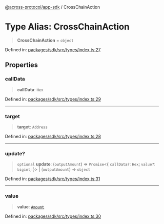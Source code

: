[@across-protocol/app-sdk](../README.md) / CrossChainAction

# Type Alias: CrossChainAction

> **CrossChainAction** = `object`

Defined in: [packages/sdk/src/types/index.ts:27](https://github.com/across-protocol/toolkit/blob/6b29eb5487c0ac0b498f1f420b1793303bd8b70a/packages/sdk/src/types/index.ts#L27)

## Properties

### callData

> **callData**: `Hex`

Defined in: [packages/sdk/src/types/index.ts:29](https://github.com/across-protocol/toolkit/blob/6b29eb5487c0ac0b498f1f420b1793303bd8b70a/packages/sdk/src/types/index.ts#L29)

***

### target

> **target**: `Address`

Defined in: [packages/sdk/src/types/index.ts:28](https://github.com/across-protocol/toolkit/blob/6b29eb5487c0ac0b498f1f420b1793303bd8b70a/packages/sdk/src/types/index.ts#L28)

***

### update?

> `optional` **update**: (`outputAmount`) => `Promise`\<\{ `callData?`: `Hex`; `value?`: `bigint`; \}\> \| (`outputAmount`) => `object`

Defined in: [packages/sdk/src/types/index.ts:31](https://github.com/across-protocol/toolkit/blob/6b29eb5487c0ac0b498f1f420b1793303bd8b70a/packages/sdk/src/types/index.ts#L31)

***

### value

> **value**: [`Amount`](Amount.md)

Defined in: [packages/sdk/src/types/index.ts:30](https://github.com/across-protocol/toolkit/blob/6b29eb5487c0ac0b498f1f420b1793303bd8b70a/packages/sdk/src/types/index.ts#L30)

